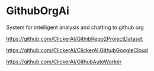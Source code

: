 # GithubOrgAi
System for intelligent analysis and chatting to github org

https://github.com/ClickerAI/GithibRepo2ProjectDataset

https://github.com/ClickerAI/ClickerAI.GithubGoogleCloud

https://github.com/ClickerAI/GithubAutoWorker
